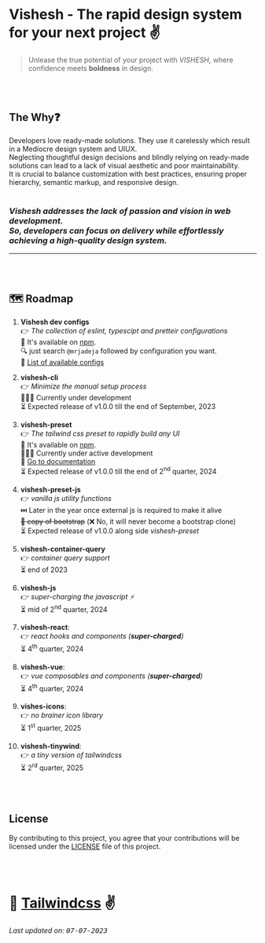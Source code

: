 # **Vishesh** - The rapid design system for your next project ✌

> Unlease the true potential of your project with _VISHESH_, where confidence meets **boldness** in design. <br>

<br><br>

## The Why❓

Developers love ready-made solutions. They use it carelessly which result in a Mediocre design system and UIUX. <br>
Neglecting thoughtful design decisions and blindly relying on ready-made solutions can lead to a lack of visual aesthetic and poor maintainability.<br>
It is crucial to balance customization with best practices, ensuring proper hierarchy, semantic markup, and responsive design.<br><br>

### _Vishesh addresses the lack of passion and vision in web development.<br>So, developers can focus on delivery while effortlessly achieving a high-quality design system._ <br>

---

<br><br>

## 🗺️ Roadmap

1. **Vishesh dev configs** <br>
   👉 _The collection of eslint, typescipt and pretteir configurations_ <br>
   📲 It's available on [npm][npm]. <br>
   🔍 just search `@mrjadeja` followed by configuration you want. <br>
   📜 [List of available configs][list-of-dev-configs]
2. **vishesh-cli** <br>
   👉 _Minimize the manual setup process_ <br>
   👨🏻‍💻 Currently under development <br>
   ⏳ Expected release of v1.0.0 till the end of September, 2023 <br>
3. **vishesh-preset** <br>
   👉 _The tailwind css preset to rapidly build any UI_ <br>
   📲 It's available on [npm][vishesh-preset-npm]. <br>
   👨🏻‍💻 Currently under active development <br>
   📜 [Go to documentation][vishesh-preset] <br>
   ⏳ Expected release of v1.0.0 till the end of 2<sup>nd</sup> quarter, 2024 <br>
4. **vishesh-preset-js** <br>
   👉 _vanilla js utility functions_ <br>
   ⏭️ Later in the year once external js is required to make it alive <br>
   ~~🤔 copy of bootstrap~~ (❌ No, it will never become a bootstrap clone) <br>
   ⏳ Expected release of v1.0.0 along side _vishesh-preset_
5. **vishesh-container-query** <br>
   👉 _container query support_ <br>
   ⏳ end of 2023
6. **vishesh-js** <br>
   👉 _super-charging the javascript ⚡_ <br>
   ⏳ mid of 2<sup>nd</sup> quarter, 2024 <br>

7. **vishesh-react**: <br>
   👉 _react hooks and components (**super-charged**)_ <br>
   ⏳ 4<sup>th</sup> quarter, 2024
8. **vishesh-vue**: <br>
   👉 _vue composables and components (**super-charged**)_ <br>
   ⏳ 4<sup>th</sup> quarter, 2024
9. **vishes-icons**: <br>
   👉 _no brainer icon library_ <br>
   ⏳ 1<sup>st</sup> quarter, 2025
10. **vishesh-tinywind**: <br>
    👉 _a tiny version of tailwindcss_ <br>
    ⏳ 2<sup>rd</sup> quarter, 2025

<br><br>

## License

By contributing to this project, you agree that your contributions will be licensed under the [LICENSE][license] file of this project.

<br><br>

# 💖 [Tailwindcss][tailwind] ✌️

_Last updated on: <kbd>07-07-2023</kbd>_

[npm]: https://www.npmjs.com/ "NPM website"
[vishesh-preset-npm]: https://npmjs.com/package/vishesh-preset "Vishesh preset on npm registry"
[list-of-dev-configs]: https://github.com/mrjadeja/vishesh/tree/main/src/packages/dev "List of vishesh dev configurations"
[vishesh-preset]: https://github.com/mrjadeja/vishesh/blob/main/src/packages/preset/README.md "Vishesh - tailwind css preset"
[license]: https://github.com/mrjadeja/vishesh/blob/main/LICENSE "License"
[tailwind]: https://tailwindcss.com "Tailwindcss"

